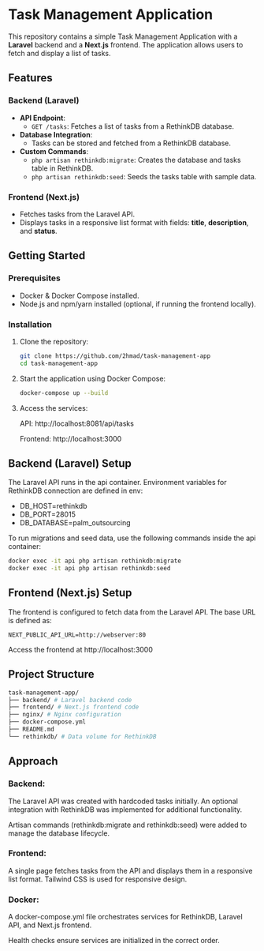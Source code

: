# Task Management Application

This repository contains a simple Task Management Application with a **Laravel** backend and a **Next.js** frontend. The application allows users to fetch and display a list of tasks.

## Features

### Backend (Laravel)

- **API Endpoint**:
  - `GET /tasks`: Fetches a list of tasks from a RethinkDB database.
- **Database Integration**:
  - Tasks can be stored and fetched from a RethinkDB database.
- **Custom Commands**:
  - `php artisan rethinkdb:migrate`: Creates the database and tasks table in RethinkDB.
  - `php artisan rethinkdb:seed`: Seeds the tasks table with sample data.

### Frontend (Next.js)

- Fetches tasks from the Laravel API.
- Displays tasks in a responsive list format with fields: **title**, **description**, and **status**.

## Getting Started

### Prerequisites

- Docker & Docker Compose installed.
- Node.js and npm/yarn installed (optional, if running the frontend locally).

### Installation

1. Clone the repository:
   ```bash
   git clone https://github.com/2hmad/task-management-app
   cd task-management-app
   ```
2. Start the application using Docker Compose:
   ```bash
   docker-compose up --build
   ```
3. Access the services:

   API: http://localhost:8081/api/tasks

   Frontend: http://localhost:3000

## Backend (Laravel) Setup

The Laravel API runs in the api container. Environment variables for RethinkDB connection are defined in env:

- DB_HOST=rethinkdb
- DB_PORT=28015
- DB_DATABASE=palm_outsourcing

To run migrations and seed data, use the following commands inside the api container:

```bash
docker exec -it api php artisan rethinkdb:migrate
docker exec -it api php artisan rethinkdb:seed
```

## Frontend (Next.js) Setup

The frontend is configured to fetch data from the Laravel API. The base URL is defined as:

```
NEXT_PUBLIC_API_URL=http://webserver:80
```

Access the frontend at http://localhost:3000

## Project Structure

```bash
task-management-app/
├── backend/ # Laravel backend code
├── frontend/ # Next.js frontend code
├── nginx/ # Nginx configuration
├── docker-compose.yml
├── README.md
└── rethinkdb/ # Data volume for RethinkDB
```

## Approach

### Backend:

The Laravel API was created with hardcoded tasks initially.
An optional integration with RethinkDB was implemented for additional functionality.

Artisan commands (rethinkdb:migrate and rethinkdb:seed) were added to manage the database lifecycle.

### Frontend:

A single page fetches tasks from the API and displays them in a responsive list format.
Tailwind CSS is used for responsive design.

### Docker:

A docker-compose.yml file orchestrates services for RethinkDB, Laravel API, and Next.js frontend.

Health checks ensure services are initialized in the correct order.
